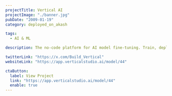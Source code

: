 ```yaml
---
projectTitle: Vertical AI
projectImage: "./banner.jpg"
pubDate: "2009-01-19"
category: deployed_on_akash

tags:
  - AI & ML

description: The no-code platform for AI model fine-tuning. Train, deploy, and monetize AI models effortlessly through our integrated marketplace.

twitterLink: "https://x.com/Build_Vertical"
websiteLink: "https://app.verticalstudio.ai/model/44"

ctaButton:
  label: View Project
  link: "https://app.verticalstudio.ai/model/44"
  enable: true
---
```

